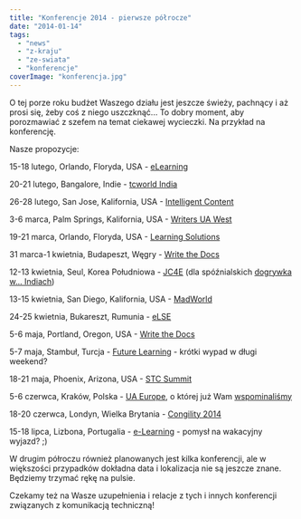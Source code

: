 ```yaml
---
title: "Konferencje 2014 - pierwsze półrocze"
date: "2014-01-14"
tags:
  - "news"
  - "z-kraju"
  - "ze-swiata"
  - "konferencje"
coverImage: "konferencja.jpg"
---
```


O tej porze roku budżet Waszego działu jest jeszcze świeży, pachnący i aż prosi
się, żeby coś z niego uszczknąć... To dobry moment, aby porozmawiać z szefem na
temat ciekawej wycieczki. Na przykład na konferencję.

Nasze propozycje:

15-18 lutego, Orlando, Floryda, USA -
[eLearning](http://www.itcnetwork.org/elearning-conference.html)

20-21 lutego, Bangalore, Indie -
[tcworld India](http://conferences.tekom.de/tcworld-india-2014/home/)

26-28 lutego, San Jose, Kalifornia, USA -
[Intelligent Content](http://www.eiseverywhere.com/ehome/69264/135697/)

3-6 marca, Palm Springs, Kalifornia, USA -
[Writers UA West](http://writersua.com/conference/)

19-21 marca, Orlando, Floryda, USA -
[Learning Solutions](http://www.learningsolutionsmag.com/lscon/content/2988/learning-solutions-2014---conference-homepage/)

31 marca-1 kwietnia, Budapeszt, Węgry
- [Write the Docs](http://conf.writethedocs.org/eu/2014/index.html)

12-13 kwietnia, Seul, Korea Południowa - [JC4E](http://www.ijeeee.org/jc4e/1st/)
(dla spóźnialskich [dogrywka w... Indiach](http://www.saise.org/ic4e2014))

13-15 kwietnia, San Diego, Kalifornia, USA -
[MadWorld](http://www.madcapsoftware.com/events/madworld/)

24-25 kwietnia, Bukareszt, Rumunia - [eLSE](http://www.elseconference.eu/)

5-6 maja, Portland, Oregon, USA -
[Write the Docs](http://conf.writethedocs.org/na/2014/index.html)

5-7 maja, Stambuł, Turcja -
[Future Learning](http://futurelearning.istanbul.edu.tr/) - krótki wypad w długi
weekend?

18-21 maja, Phoenix, Arizona, USA - [STC Summit](http://summit.stc.org/)

5-6 czerwca, Kraków, Polska - [UA Europe](http://www.uaconference.eu/), o której
już Wam [wspominaliśmy](http://techwriter.pl/konferencja-ua-europe-w-polsce/)

18-20 czerwca, Londyn, Wielka Brytania -
[Congility 2014](http://www.congility.com/congility-2014/)

15-18 lipca, Lizbona, Portugalia -
[e-Learning](http://www.elearning-conf.org/) - pomysł na wakacyjny wyjazd? ;)

W drugim półroczu również planowanych jest kilka konferencji, ale w większości
przypadków dokładna data i lokalizacja nie są jeszcze znane. Będziemy trzymać
rękę na pulsie.

Czekamy też na Wasze uzupełnienia i relacje z tych i innych konferencji
związanych z komunikacją techniczną!
